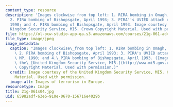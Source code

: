 ```yaml
---
content_type: resource
description: 'Images clockwise from top left: 1. RIRA bombing in Omagh, August 1998;
  2. PIRA bombing of Bishopsgate, April 1993; 3. PIRA''s UVIED attach on Ian Gow MP,
  1990; and 4. PIRA bombing of Bishopsgate, April 1993. Image courtesy of the United
  Kingdom Security Service, MI5. Crown Copyright Material. Used with permission.'
file: https://ol-ocw-studio-app-qa.s3.amazonaws.com/courses/21g-061-advanced-topics-plotting-terror-in-european-culture-spring-2004/65982adf63e6910e0670156716e4029b_21g-061s04.jpg
file_type: image/jpeg
image_metadata:
  caption: "Images clockwise\_from top left: 1. RIRA bombing in Omagh, August 1998;\
    \ 2. PIRA bombing of Bishopsgate, April 1993; 3. PIRA's UVIED attach on Ian Gow\
    \ MP, 1990; and 4.\_PIRA bombing of Bishopsgate, April 1993. (Image courtesy of\
    \ the\_[United Kingdom Security Service, MI5.](http://www.mi5.gov.uk/)) (Crown\
    \ Copyright Material. Used with permission.)"
  credit: Image courtesy of the United Kingdom Security Service, MI5. Crown Copyright
    Material. Used with permission.
  image-alt: Images of terrorism in Europe.
resourcetype: Image
title: 21g-061s04.jpg
uid: 65982adf-63e6-910e-0670-156716e4029b
---
```

